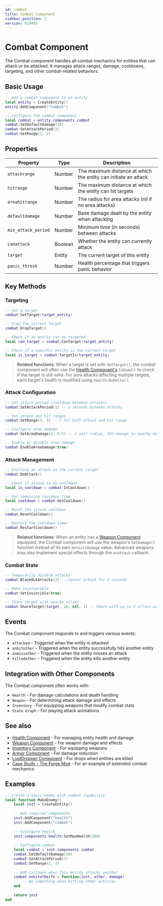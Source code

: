 ```yaml
---
id: combat
title: Combat Component
sidebar_position: 2
version: 619045
---
```


# Combat Component

The Combat component handles all combat mechanics for entities that can attack or be attacked. It manages attack ranges, damage, cooldowns, targeting, and other combat-related behaviors.

## Basic Usage

```lua
-- Add a combat component to an entity
local entity = CreateEntity()
entity:AddComponent("combat")

-- Configure the combat component
local combat = entity.components.combat
combat:SetDefaultDamage(10)
combat:SetAttackPeriod(2)
combat:SetRange(3, 3)
```

## Properties

| Property | Type | Description |
|----------|------|-------------|
| `attackrange` | Number | The maximum distance at which the entity can initiate an attack |
| `hitrange` | Number | The maximum distance at which the entity can hit targets |
| `areahitrange` | Number | The radius for area attacks (nil if no area attacks) |
| `defaultdamage` | Number | Base damage dealt by the entity when attacking |
| `min_attack_period` | Number | Minimum time (in seconds) between attacks |
| `canattack` | Boolean | Whether the entity can currently attack |
| `target` | Entity | The current target of this entity |
| `panic_thresh` | Number | Health percentage that triggers panic behavior |

## Key Methods

### Targeting

```lua
-- Set a target
combat:SetTarget(target_entity)

-- Drop the current target
combat:DropTarget()

-- Check if an entity can be targeted
local can_target = combat:CanTarget(target_entity)

-- Check if a specific entity is the current target
local is_target = combat:TargetIs(target_entity)
```

> **Related functions**: When a target is set with `SetTarget()`, the combat component will often use the [Health Component's](health.md) `IsDead()` to check if the target is still valid. For area attacks affecting multiple targets, each target's health is modified using `health:DoDelta()`.

### Attack Configuration

```lua
-- Set attack period (cooldown between attacks)
combat:SetAttackPeriod(2) -- 2 seconds between attacks

-- Set attack and hit ranges
combat:SetRange(3, 3) -- 3 for both attack and hit range

-- Configure area damage
combat:SetAreaDamage(2, 0.5) -- 2 unit radius, 50% damage to nearby entities

-- Enable or disable area damage
combat:EnableAreaDamage(true)
```

### Attack Management

```lua
-- Initiate an attack on the current target
combat:DoAttack()

-- Check if attack is on cooldown
local in_cooldown = combat:InCooldown()

-- Get remaining cooldown time
local cooldown = combat:GetCooldown()

-- Reset the attack cooldown
combat:ResetCooldown()

-- Restart the cooldown timer
combat:RestartCooldown()
```

> **Related functions**: When an entity has a [Weapon Component](weapon.md) equipped, the Combat component will use the weapon's `GetDamage()` function instead of its own `defaultdamage` value. Advanced weapons may also implement special effects through the `onattack` callback.

### Combat State

```lua
-- Temporarily disable attacks
combat:BlankOutAttacks(2) -- Cannot attack for 2 seconds

-- Make invulnerable
combat:SetInvincible(true)

-- Share target with nearby allies
combat:ShareTarget(target, 10, nil, 3) -- Share with up to 3 allies within 10 units
```

## Events

The Combat component responds to and triggers various events:

- `attacked` - Triggered when the entity is attacked
- `onhitother` - Triggered when the entity successfully hits another entity
- `onmissother` - Triggered when the entity misses an attack
- `killedother` - Triggered when the entity kills another entity

## Integration with Other Components

The Combat component often works with:

- `Health` - For damage calculations and death handling
- `Weapon` - For determining attack damage and effects
- `Inventory` - For equipping weapons that modify combat stats
- `State Graph` - For playing attack animations

## See also

- [Health Component](health.md) - For managing entity health and damage
- [Weapon Component](weapon.md) - For weapon damage and effects
- [Inventory Component](inventory.md) - For equipping weapons
- [Armor Component](armor.md) - For damage reduction
- [LootDropper Component](lootdropper.md) - For drops when entities are killed
- [Case Study - The Forge Mod](../examples/case-forge.md) - For an example of extended combat mechanics

## Examples

```lua
-- Create a basic enemy with combat capability
local function MakeEnemy()
    local inst = CreateEntity()
    
    -- Add required components
    inst:AddComponent("health")
    inst:AddComponent("combat")
    
    -- Configure health
    inst.components.health:SetMaxHealth(100)
    
    -- Configure combat
    local combat = inst.components.combat
    combat:SetDefaultDamage(10)
    combat:SetAttackPeriod(3)
    combat:SetRange(2, 3)
    
    -- Add callback when this entity attacks another
    combat.onhitotherfn = function(inst, other, damage)
        -- Do something when hitting other entities
    end
    
    return inst
end
``` 